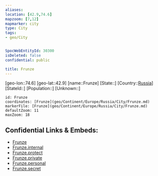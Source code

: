 ```yaml
---
aliases: 
location: [42.9,74.6]
mapzoom: [7,12] 
mapmarker: city 
type: City
tags:
- geo/City


SpocWebEntityId: 30300
isDeleted: false
confidential: public

title: Frunze
---
```

[geo-lon::74.6]
[geo-lat::42.9]
[name::Frunze]
[State::]
[Country::[Russia](geo/Continent/Europe/Russia.md)]
[StateId::]
[Population::]
[Unknown::]


```leaflet
id: Frunze
coordinates: [Frunze](geo/Continent/Europe/Russia/City/Frunze.md)
markerFile: [Frunze](geo/Continent/Europe/Russia/City/Frunze.md)
defaultZoom: 11 
maxZoom: 18
```


## Confidential Links & Embeds: 
- [Frunze](../../../../../../_public/geo/Continent/Europe/Russia/City/Frunze.md) 
- [Frunze.internal](../../../../../../_internal/geo/Continent/Europe/Russia/City/Frunze.internal.md) 
- [Frunze.protect](../../../../../../_protect/geo/Continent/Europe/Russia/City/Frunze.protect.md) 
- [Frunze.private](../../../../../../_private/geo/Continent/Europe/Russia/City/Frunze.private.md) 
- [Frunze.personal](../../../../../../_personal/geo/Continent/Europe/Russia/City/Frunze.personal.md) 
- [Frunze.secret](../../../../../../_secret/geo/Continent/Europe/Russia/City/Frunze.secret.md) 
